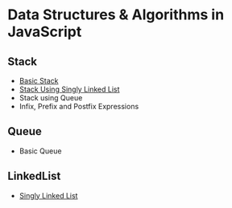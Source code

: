 # Data Structures & Algorithms in JavaScript


## Stack

  * [Basic Stack](ds/stack/stack.js)
  * [Stack Using Singly Linked List](ds/stack/stackSinglyLinkedList.js)
  * Stack using Queue
  * Infix, Prefix and Postfix Expressions


## Queue

  * Basic Queue



## LinkedList

  * [Singly Linked List](ds/linkedList/singlyLinkedList.js)
